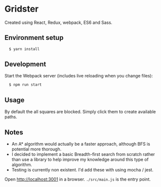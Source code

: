 # Gridster

Created using React, Redux, webpack, ES6 and Sass.

## Environment setup

```sh
  $ yarn install
```

## Development

Start the Webpack server (includes live reloading when you change files):

```sh
  $ npm run start
```

## Usage

By default the all squares are blocked. Simply click them to create available paths.

## Notes

* An A* algorithm would actually be a faster approach, although BFS is potential more thorough.
* I decided to implement a basic Breadth-first search from scratch rather than use a library to help improve my knowledge around this type of algorithm.
* Testing is currently non existent. I'd add these with using mocha / jest.


Open [http://localhost:3001](http://localhost:3001) in a browser. `./src/main.js` is the entry point.
